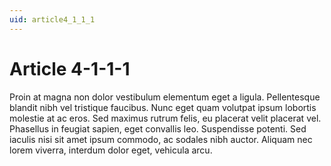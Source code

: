 ```yaml
---
uid: article4_1_1_1
---
```


# Article 4-1-1-1

Proin at magna non dolor vestibulum elementum eget a ligula. Pellentesque blandit nibh vel tristique faucibus. Nunc eget quam volutpat ipsum lobortis molestie at ac eros. Sed maximus rutrum felis, eu placerat velit placerat vel. Phasellus in feugiat sapien, eget convallis leo. Suspendisse potenti. Sed iaculis nisi sit amet ipsum commodo, ac sodales nibh auctor. Aliquam nec lorem viverra, interdum dolor eget, vehicula arcu.
